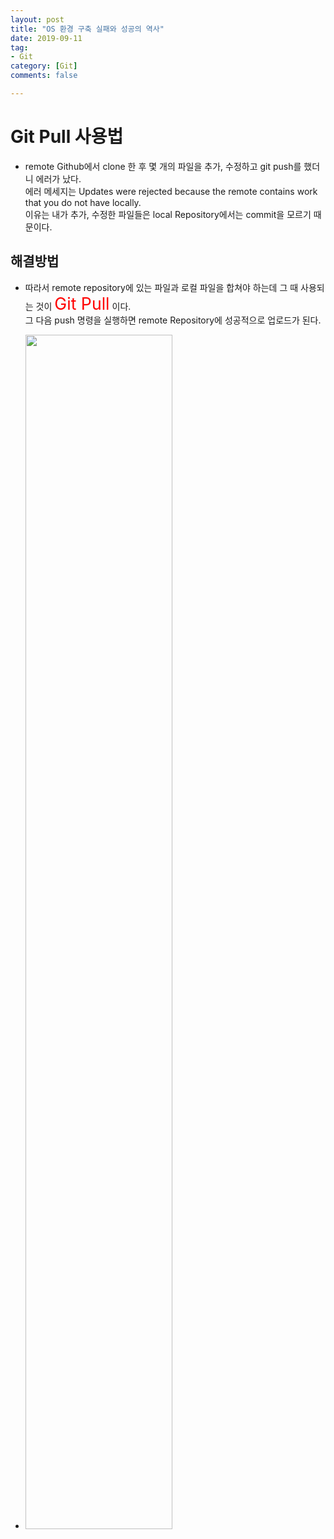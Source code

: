 ```yaml
---
layout: post
title: "OS 환경 구축 실패와 성공의 역사"
date: 2019-09-11
tag:
- Git
category: [Git]
comments: false

---
```


# Git Pull 사용법

- remote Github에서 clone 한 후 몇 개의 파일을 추가, 수정하고 git push를 했더니 에러가 났다.  
  에러 메세지는 Updates were rejected because the remote contains work that you do not have locally.  
  이유는 내가 추가, 수정한 파일들은 local Repository에서는 commit을 모르기 때문이다.

## 해결방법

- 따라서 remote repository에 있는 파일과 로컬 파일을 합쳐야 하는데 그 때 사용되는 것이 <span style="color:red;font-size:20pt">Git Pull</span> 이다.  
  그 다음 push 명령을 실행하면 remote Repository에 성공적으로 업로드가 된다.


- <img src = "https://traveloving2030.github.io/jiwon/assets/img/post/Git_pull.PNG" width = "70%" />  




